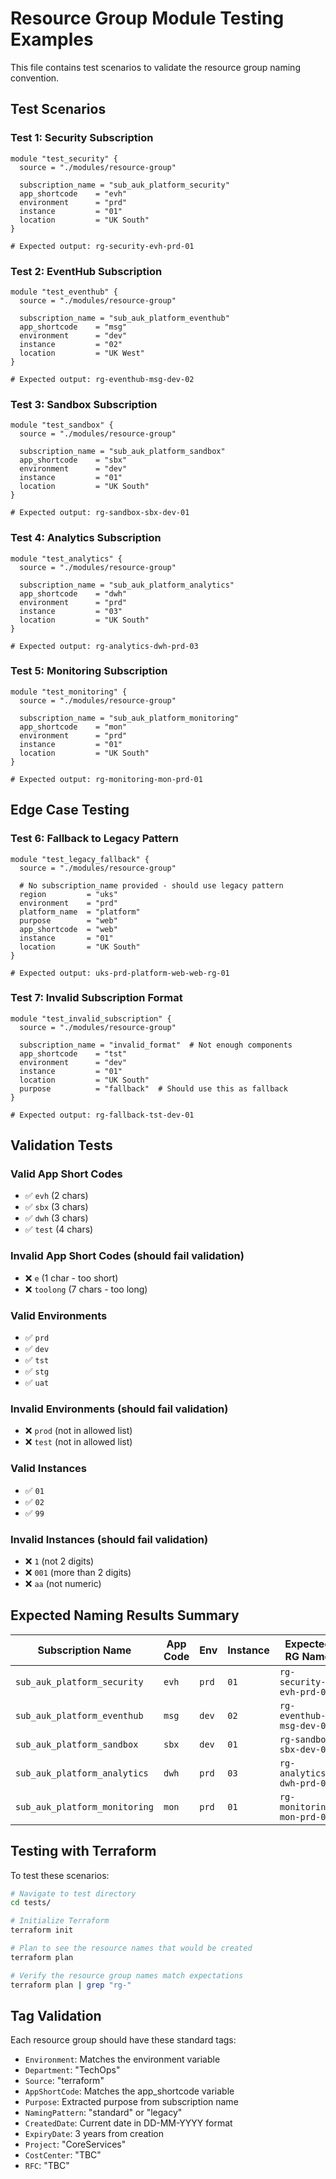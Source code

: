 # Resource Group Module Testing Examples

This file contains test scenarios to validate the resource group naming convention.

## Test Scenarios

### Test 1: Security Subscription
```hcl
module "test_security" {
  source = "./modules/resource-group"
  
  subscription_name = "sub_auk_platform_security"
  app_shortcode    = "evh"
  environment      = "prd"
  instance         = "01"
  location         = "UK South"
}

# Expected output: rg-security-evh-prd-01
```

### Test 2: EventHub Subscription
```hcl
module "test_eventhub" {
  source = "./modules/resource-group"
  
  subscription_name = "sub_auk_platform_eventhub"
  app_shortcode    = "msg"
  environment      = "dev"
  instance         = "02"
  location         = "UK West"
}

# Expected output: rg-eventhub-msg-dev-02
```

### Test 3: Sandbox Subscription
```hcl
module "test_sandbox" {
  source = "./modules/resource-group"
  
  subscription_name = "sub_auk_platform_sandbox"
  app_shortcode    = "sbx"
  environment      = "dev"
  instance         = "01"
  location         = "UK South"
}

# Expected output: rg-sandbox-sbx-dev-01
```

### Test 4: Analytics Subscription
```hcl
module "test_analytics" {
  source = "./modules/resource-group"
  
  subscription_name = "sub_auk_platform_analytics"
  app_shortcode    = "dwh"
  environment      = "prd"
  instance         = "03"
  location         = "UK South"
}

# Expected output: rg-analytics-dwh-prd-03
```

### Test 5: Monitoring Subscription
```hcl
module "test_monitoring" {
  source = "./modules/resource-group"
  
  subscription_name = "sub_auk_platform_monitoring"
  app_shortcode    = "mon"
  environment      = "prd"
  instance         = "01"
  location         = "UK South"
}

# Expected output: rg-monitoring-mon-prd-01
```

## Edge Case Testing

### Test 6: Fallback to Legacy Pattern
```hcl
module "test_legacy_fallback" {
  source = "./modules/resource-group"
  
  # No subscription_name provided - should use legacy pattern
  region         = "uks"
  environment    = "prd"
  platform_name  = "platform"
  purpose        = "web"
  app_shortcode  = "web"
  instance       = "01"
  location       = "UK South"
}

# Expected output: uks-prd-platform-web-web-rg-01
```

### Test 7: Invalid Subscription Format
```hcl
module "test_invalid_subscription" {
  source = "./modules/resource-group"
  
  subscription_name = "invalid_format"  # Not enough components
  app_shortcode    = "tst"
  environment      = "dev"
  instance         = "01"
  location         = "UK South"
  purpose          = "fallback"  # Should use this as fallback
}

# Expected output: rg-fallback-tst-dev-01
```

## Validation Tests

### Valid App Short Codes
- ✅ `evh` (2 chars)
- ✅ `sbx` (3 chars) 
- ✅ `dwh` (3 chars)
- ✅ `test` (4 chars)

### Invalid App Short Codes (should fail validation)
- ❌ `e` (1 char - too short)
- ❌ `toolong` (7 chars - too long)

### Valid Environments
- ✅ `prd`
- ✅ `dev`
- ✅ `tst`
- ✅ `stg`
- ✅ `uat`

### Invalid Environments (should fail validation)
- ❌ `prod` (not in allowed list)
- ❌ `test` (not in allowed list)

### Valid Instances
- ✅ `01`
- ✅ `02`
- ✅ `99`

### Invalid Instances (should fail validation)
- ❌ `1` (not 2 digits)
- ❌ `001` (more than 2 digits)
- ❌ `aa` (not numeric)

## Expected Naming Results Summary

| Subscription Name | App Code | Env | Instance | Expected RG Name |
|-------------------|----------|-----|----------|------------------|
| `sub_auk_platform_security` | `evh` | `prd` | `01` | `rg-security-evh-prd-01` |
| `sub_auk_platform_eventhub` | `msg` | `dev` | `02` | `rg-eventhub-msg-dev-02` |
| `sub_auk_platform_sandbox` | `sbx` | `dev` | `01` | `rg-sandbox-sbx-dev-01` |
| `sub_auk_platform_analytics` | `dwh` | `prd` | `03` | `rg-analytics-dwh-prd-03` |
| `sub_auk_platform_monitoring` | `mon` | `prd` | `01` | `rg-monitoring-mon-prd-01` |

## Testing with Terraform

To test these scenarios:

```bash
# Navigate to test directory
cd tests/

# Initialize Terraform
terraform init

# Plan to see the resource names that would be created
terraform plan

# Verify the resource group names match expectations
terraform plan | grep "rg-"
```

## Tag Validation

Each resource group should have these standard tags:
- `Environment`: Matches the environment variable
- `Department`: "TechOps"
- `Source`: "terraform"
- `AppShortCode`: Matches the app_shortcode variable
- `Purpose`: Extracted purpose from subscription name
- `NamingPattern`: "standard" or "legacy"
- `CreatedDate`: Current date in DD-MM-YYYY format
- `ExpiryDate`: 3 years from creation
- `Project`: "CoreServices"
- `CostCenter`: "TBC"
- `RFC`: "TBC"
